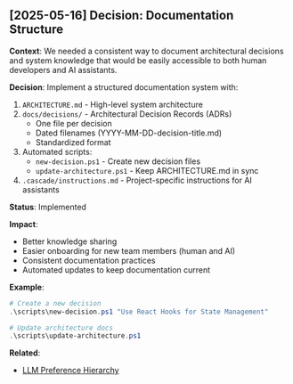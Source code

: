 ## [2025-05-16] Decision: Documentation Structure

**Context**:
We needed a consistent way to document architectural decisions and system knowledge that would be easily accessible to both human developers and AI assistants.

**Decision**:
Implement a structured documentation system with:
1. `ARCHITECTURE.md` - High-level system architecture
2. `docs/decisions/` - Architectural Decision Records (ADRs)
   - One file per decision
   - Dated filenames (YYYY-MM-DD-decision-title.md)
   - Standardized format
3. Automated scripts:
   - `new-decision.ps1` - Create new decision files
   - `update-architecture.ps1` - Keep ARCHITECTURE.md in sync
4. `.cascade/instructions.md` - Project-specific instructions for AI assistants

**Status**: Implemented

**Impact**:
- Better knowledge sharing
- Easier onboarding for new team members (human and AI)
- Consistent documentation practices
- Automated updates to keep documentation current

**Example**:
```powershell
# Create a new decision
.\scripts\new-decision.ps1 "Use React Hooks for State Management"

# Update architecture docs
.\scripts\update-architecture.ps1
```

**Related**:
- [LLM Preference Hierarchy](./2025-05-16-llm-preference-hierarchy.md)
